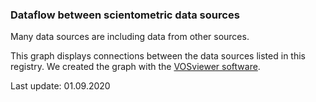 ### Dataflow between scientometric data sources

Many data sources are including data from other sources.

This graph displays connections between the data sources listed in this registry. We created the graph with the [VOSviewer software](https://www.vosviewer.com/). 

Last update: 01.09.2020
